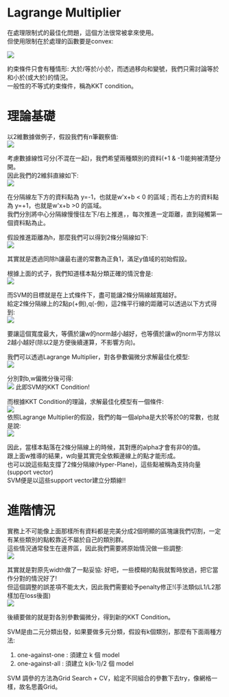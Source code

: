 #  Lagrange Multiplier
在處理限制式的最佳化問題，這個方法很常被拿來使用。  
但使用限制在於處理的函數要是convex:  

<img src="https://latex.codecogs.com/png.image?\dpi{110}\frac{f(x_1)&plus;f(x_2)}{2}\geq&space;f(\frac{(x_1&plus;x_2)}{2})&space;" />

約束條件只會有種情形: 大於/等於/小於，而透過移向和變號，我們只需討論等於和小於(或大於)的情況。  
一般性的不等式約束條件，稱為KKT condition。  

# 理論基礎
以2維數據做例子，假設我們有n筆觀察值:  
<img src="https://latex.codecogs.com/gif.image?\dpi{110}\{(x_i,y_i)\}&space;,&space;\forall&space;i&space;=&space;1,2,...n&space;,&space;\bold&space;x_i\in&space;\Re^d&space;,&space;\bold&space;y_i&space;=&space;\pm&space;1"  />

考慮數據線性可分(不混在一起)，我們希望兩種類別的資料(+1 & -1)能夠被清楚分開。  
因此我們的2維斜直線如下:  
<img src="https://latex.codecogs.com/gif.image?\dpi{110}[w_1&space;,&space;w_2]\begin{bmatrix}x_1&space;\\x_2\end{bmatrix}&space;&plus;b&space;=&space;0&space;\\\Rightarrow&space;w_1&space;x_1&space;&plus;&space;w_2&space;x_2&space;&space;=&space;-b&space;\\\Rightarrow&space;x_2&space;=&space;-\frac{w_1}{w_2}x_1&space;-&space;b&space;,&space;&space;(w_2&space;\neq&space;0)" />

在分隔線左下方的資料點為 y=-1，也就是w'x+b < 0 的區域 ; 而右上方的資料點為 y=+1，也就是w'x+b >0 的區域。  
我們分別將中心分隔線慢慢往左下/右上推進，，每次推進一定距離，直到碰觸第一個資料點為止。  

假設推進距離為h，那麼我們可以得到2條分隔線如下:  
<img src="https://latex.codecogs.com/gif.image?\dpi{110}\left\{\begin{matrix}w'x&space;&plus;&space;b&space;\geq&space;&space;h&space;\\w'x&space;&plus;&space;b&space;\leq&space;&space;-h&space;\end{matrix}\right.\Rightarrow&space;\left\{\begin{matrix}w'x&space;&plus;&space;b&space;\geq&space;&space;1&space;\\w'x&space;&plus;&space;b&space;\leq&space;&space;-1&space;\end{matrix}\right.&space;(b&space;=&space;\frac{b}{h})"  />

其實就是透過同除h讓最右邊的常數為正負1，滿足y值域的初始假設。  

根據上面的式子，我們知道樣本點分類正確的情況會是:  
<img src="https://latex.codecogs.com/gif.image?\dpi{110}y_i(\bold&space;w'&space;x_i)&space;\geq&space;&space;1" />  

而SVM的目標就是在上式條件下，盡可能讓2條分隔線越寬越好。  
給定2條分隔線上的2點p(+側),q(-側)，這2條平行線的距離可以透過以下方式得到:  
<img src="https://latex.codecogs.com/gif.image?\dpi{110}width&space;=&space;\overrightarrow{pq}&space;*&space;\frac{\overrightarrow{w}}{\left\|\overrightarrow{w}\right\|}&space;\\&space;=&space;\frac{1}{\left\|w\right\|}*&space;[w'(x_q-x_p)&space;]&space;\\=&space;\frac{1}{\left\|w\right\|}*&space;[w'x_q&space;-&space;w'x_p]&space;\\&space;=&space;\frac{1}{\left\|w\right\|}*&space;(1-b-(-1-b))&space;\\=&space;\frac{2}{\left\|w\right\|}&space;" />

要讓這個寬度最大，等價於讓w的norm越小越好，也等價於讓w的norm平方除以2越小越好(除以2是方便後續運算，不影響方向)。  

我們可以透過Lagrange Multiplier，對各參數偏微分求解最佳化模型:  
<img src="https://latex.codecogs.com/gif.image?\dpi{110}\underset{\alpha&space;}{arg&space;min}&space;L&space;=&space;\frac{1}{2}\left\|w\right\|^2&space;-&space;\sum_{i=1}^{n}\alpha_i[y_i(w'x_i&plus;b)-1]"  />

分別對b,w偏微分後可得:  
<img src="https://latex.codecogs.com/gif.image?\dpi{110}\left\{\begin{matrix}\sum_{i=1}^{n}\alpha_i&space;y_i&space;=&space;0\\\sum_{i=1}^{n}\alpha_i&space;y_i&space;x_i&space;=w\end{matrix}\right."  />
此即SVM的KKT Condition!  

而根據KKT Condition的理論，求解最佳化模型有一個條件:  
<img src="https://latex.codecogs.com/png.image?\dpi{110}\alpha_i&space;[y_i(w'x_i&plus;b)-1]&space;=&space;0&space;" />  
依照Lagrange Multiplier的假設，我們的每一個alpha是大於等於0的常數，也就是說:  
<img src="https://latex.codecogs.com/png.image?\dpi{110}\alpha_i&space;=&space;\left\{\begin{matrix}0&space;,&space;&space;y_i(w'x_i&plus;b)&space;>&space;1&space;\\>0&space;,&space;y_i(w'x_i&plus;b)&space;=&space;1\end{matrix}\right.&space;" />

因此，當樣本點落在2條分隔線上的時候，其對應的alpha才會有非0的值。  
跟上面w推導的結果，w向量其實完全依賴邊線上的點才能形成。  
也可以說這些點支撐了2條分隔線(Hyper-Plane)，這些點被稱為支持向量(support vector)  
SVM便是以這些support vector建立分類線!!  

# 進階情況
實務上不可能像上面那樣所有資料都是完美分成2個明顯的區塊讓我們切割，一定有某些類別的點較靠近不屬於自己的類別群。  
這些情況通常發生在邊界區，因此我們需要將原始情況做一些調整:  
<img src="https://latex.codecogs.com/png.image?\dpi{110}\left\{\begin{matrix}w'x_i&space;&plus;&space;b&space;\geq&space;&space;1-\xi_i&space;,&space;\forall&space;y_i&space;=&space;&plus;1\\w'x_i&space;&plus;&space;b&space;\leq&space;&space;-1&plus;\xi_i&space;,&space;\forall&space;y_i&space;=&space;-1&space;,&space;\xi_i&space;\geq&space;0&space;,&space;\forall&space;i\end{matrix}\right."/>  

其實就是對原先width做了一點妥協: 好吧，一些模糊的點我就暫時放過，把它當作分對的情況好了!  
但這個調整的誤差項不能太大，因此我們需要給予penalty修正!(手法類似L1/L2那樣加在loss後面)  
<img src="https://latex.codecogs.com/png.image?\dpi{110}min&space;\&space;\frac{1}{2}\left\|w&space;\right\|^2&space;&plus;&space;C(\sum_{i}\xi_i)\\subjec&space;\&space;to&space;\left\{\begin{matrix}y_i(w'x_i&plus;b)-1&plus;\xi_i&space;\geq&space;&space;0&space;,&space;\forall&space;i&space;\\\xi_i&space;\geq&space;&space;0&space;,&space;\forall&space;i&space;\end{matrix}\right."  />

後續要做的就是對各別參數偏微分，得到新的KKT Condition。

SVM是由二元分類出發，如果要做多元分類，假設有k個類別，那麼有下面兩種方法:  
1. one-against-one : 須建立 k 個 model
2. one-against-all : 須建立 k(k-1)/2 個 model

SVM 調參的方法為Grid Search + CV，給定不同組合的參數下去try，像網格一樣，故名思義Grid。  
